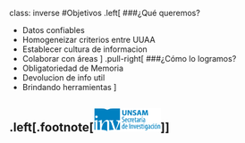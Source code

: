 class: inverse
#Objetivos
.left[
###¿Qué queremos?
* Datos confiables
* Homogeneizar criterios entre UUAA
* Establecer cultura de informacion
* Colaborar con áreas
]
.pull-right[
###¿Cómo lo logramos?
* Obligatoriedad de Memoria
* Devolucion de info util
* Brindando herramientas
]

.left[.footnote[<img src="./public/LogoSecInvHorizontalFondoTranspColor.gif" width="120">]]
---
